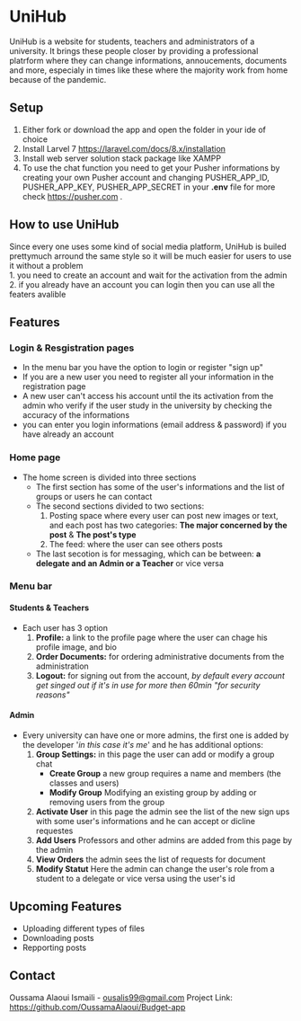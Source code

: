 # UniHub
UniHub is a website for students, teachers and administrators of a university. It brings these people closer by providing a professional platrform where they can change informations, annoucements, documents and more, especialy in times like these where the majority work from home because of the pandemic.

## Setup 
1. Either fork or download the app and open the folder in your ide of choice
2. Install Larvel 7 https://laravel.com/docs/8.x/installation
3. Install web server solution stack package like XAMPP
4. To use the chat function you need to get your Pusher informations by creating your own Pusher account and changing PUSHER_APP_ID, PUSHER_APP_KEY, PUSHER_APP_SECRET in your **.env** file for more check https://pusher.com . 

## How to use UniHub 
Since every one uses some kind of social media platform, UniHub is builed prettymuch arround the same style so it will be much easier for users to use it without a problem     
    1. you need to create an account and wait for the activation from the admin 
    2. if you already have an account you can login then you can use all the featers avalible 

## Features 
### Login & Resgistration pages
- In the menu bar you have the option to login or register "sign up" 
- If you are a new user you need to register all your information in the registration page 
- A new user can't access his account until the its activation from the admin who verify if the user study in the university by checking the accuracy of the informations 
- you can enter you login informations (email address & password) if you have already an account 
### Home page
- The home screen is divided into three sections 
    * The first section has some of the user's informations and the list of groups or users he can contact 
    * The second sections divided to two sections:
        1. Posting space where every user can post new images or text, and each post has two categories: **The major concerned by the post** & **The post's type** 
        2. The feed: where the user can see others posts 
    * The last secotion is for messaging, which can be between: **a delegate and an Admin or a Teacher** or vice versa 
### Menu bar 
#### Students & Teachers
- Each user has 3 option 
    1. **Profile:** a link to the profile page where the user can chage his profile image, and bio 
    2. **Order Documents:** for ordering administrative documents from the administration 
    3. **Logout:** for signing out from the account, _by default every account get singed out if it's in use for more then 60min "for security reasons"_
#### Admin 
- Every university can have one or more admins, the first one is added by the developer '_in this case it's me_' and he has additional options:
    1. **Group Settings:** in this page the user can add or modify a group chat
        * **Create Group** a new group requires a name and members (the classes and users)
        * **Modify Group** Modifying an existing group by adding or removing users from the group 
    2. **Activate User** in this page the admin see the list of the new sign ups with some user's informations and he can accept or dicline requestes 
    3. **Add Users** Professors and other admins are added from this page by the admin 
    4. **View Orders** the admin sees the list of requests for document 
    5. **Modify Statut** Here the admin can change the user's role from a student to a delegate or vice versa using the user's id 
## Upcoming Features
- Uploading different types of files 
- Downloading posts 
- Repporting posts 
## Contact
Oussama Alaoui Ismaili - ousalis99@gmail.com
Project Link: https://github.com/OussamaAlaoui/Budget-app
